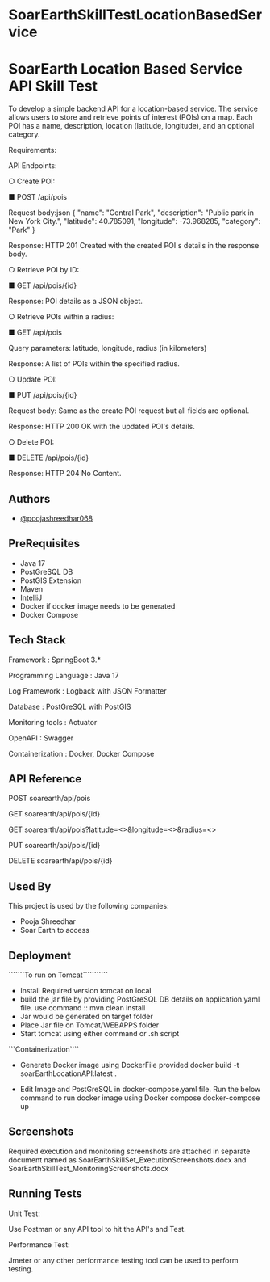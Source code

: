 # SoarEarthSkillTestLocationBasedService
# SoarEarth Location Based Service API Skill Test

To develop a simple backend API for a location-based service. The service
allows users to store and retrieve points of interest (POIs) on a map. Each POI has a name,
description, location (latitude, longitude), and an optional category.

Requirements:

API Endpoints:

○ Create POI:

■ POST /api/pois

Request body:json
{
"name": "Central Park",
"description": "Public park in New York City.",
"latitude": 40.785091,
"longitude": -73.968285,
"category": "Park"
}

Response: HTTP 201 Created with the created POI's details in the
response body.

○ Retrieve POI by ID:

■ GET /api/pois/{id}

Response: POI details as a JSON object.

○ Retrieve POIs within a radius:

■ GET /api/pois

Query parameters: latitude, longitude, radius (in kilometers)

Response: A list of POIs within the specified radius.

○ Update POI:

■ PUT /api/pois/{id}

Request body: Same as the create POI request but all fields are optional.

Response: HTTP 200 OK with the updated POI's details.

○ Delete POI:

■ DELETE /api/pois/{id}

Response: HTTP 204 No Content.



## Authors

- [@poojashreedhar068](https://www.github.com/poojashreedhar068)


## PreRequisites

* Java 17
* PostGreSQL DB
* PostGIS Extension
* Maven
* IntelliJ
* Docker if docker image needs to be generated
* Docker Compose
  
## Tech Stack

Framework : SpringBoot 3.*

Programming Language : Java 17

Log Framework : Logback with JSON Formatter

Database : PostGreSQL with PostGIS

Monitoring tools : Actuator

OpenAPI : Swagger

Containerization : Docker, Docker Compose


## API Reference

POST soarearth/api/pois

GET soarearth/api/pois/{id}

GET soarearth/api/pois?latitude=<>&longitude=<>&radius=<>

PUT soarearth/api/pois/{id}

DELETE soarearth/api/pois/{id}


## Used By

This project is used by the following companies:

- Pooja Shreedhar
- Soar Earth to access


## Deployment

```````To run on Tomcat```````````
* Install Required version tomcat on local
* build the jar file by providing PostGreSQL DB details on application.yaml file. use command :: mvn clean install
* Jar would be generated on target folder
* Place Jar file on Tomcat/WEBAPPS folder
* Start tomcat using either command or .sh script


```Containerization````
* Generate Docker image using DockerFile provided
    docker build -t soarEarthLocationAPI:latest .

* Edit Image and PostGreSQL in docker-compose.yaml file. Run the below command to run docker image using Docker compose
        docker-compose up 

## Screenshots

Required execution and monitoring screenshots are attached in separate document named as SoarEarthSkillSet_ExecutionScreenshots.docx and SoarEarthSkillTest_MonitoringScreenshots.docx


## Running Tests

Unit Test:

Use Postman or any API tool to hit the API's and Test.

Performance Test:

Jmeter or any other performance testing tool can be used to perform testing.



